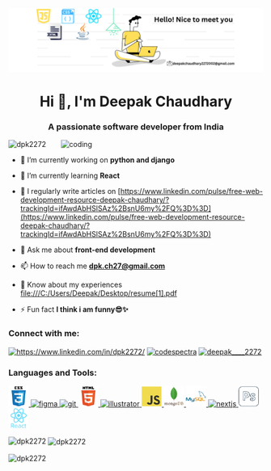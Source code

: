 ![logo](https://github.com/Dpk2272/Dpk2272/blob/main/Green%20and%20White%20Technology%20LinkedIn%20Banner.png)
<h1 align="center">Hi 👋, I'm Deepak Chaudhary</h1>
<h3 align="center">A passionate software developer from India</h3>

<img align="right" alt ="coding" width="400" src="https://media0.giphy.com/media/u2pmTWUi0MXjyrMaVj/giphy.gif?cid=ecf05e47i9guftu1el2xxrbcrnv3xoioolm5j3wnpisgbwb4&ep=v1_gifs_related&rid=giphy.gif&ct=g">

<p align="left"> <img src="https://komarev.com/ghpvc/?username=dpk2272&label=Profile%20views&color=0e75b6&style=flat" alt="dpk2272" /> </p>

- 🔭 I’m currently working on **python and django**

- 🌱 I’m currently learning **React**

- 📝 I regularly write articles on [https://www.linkedin.com/pulse/free-web-development-resource-deepak-chaudhary/?trackingId=ifAwdAbHSlSAz%2BsnU6my%2FQ%3D%3D](https://www.linkedin.com/pulse/free-web-development-resource-deepak-chaudhary/?trackingId=ifAwdAbHSlSAz%2BsnU6my%2FQ%3D%3D)

- 💬 Ask me about **front-end development**

- 📫 How to reach me **dpk.ch27@gmail.com**

- 📄 Know about my experiences [file:///C:/Users/Deepak/Desktop/resume[1].pdf](file:///C:/Users/Deepak/Desktop/resume[1].pdf)

- ⚡ Fun fact **I think i am funny😎✨**

<h3 align="left">Connect with me:</h3>
<p align="left">
<a href="https://linkedin.com/in/https://www.linkedin.com/in/dpk2272/" target="blank"><img align="center" src="https://raw.githubusercontent.com/rahuldkjain/github-profile-readme-generator/master/src/images/icons/Social/linked-in-alt.svg" alt="https://www.linkedin.com/in/dpk2272/" height="30" width="40" /></a>
<a href="https://instagram.com/codespectra" target="blank"><img align="center" src="https://raw.githubusercontent.com/rahuldkjain/github-profile-readme-generator/master/src/images/icons/Social/instagram.svg" alt="codespectra" height="30" width="40" /></a>
<a href="https://www.leetcode.com/deepak____2272" target="blank"><img align="center" src="https://raw.githubusercontent.com/rahuldkjain/github-profile-readme-generator/master/src/images/icons/Social/leet-code.svg" alt="deepak____2272" height="30" width="40" /></a>
</p>

<h3 align="left">Languages and Tools:</h3>
<p align="left"> <a href="https://www.w3schools.com/css/" target="_blank" rel="noreferrer"> <img src="https://raw.githubusercontent.com/devicons/devicon/master/icons/css3/css3-original-wordmark.svg" alt="css3" width="40" height="40"/> </a> <a href="https://www.figma.com/" target="_blank" rel="noreferrer"> <img src="https://www.vectorlogo.zone/logos/figma/figma-icon.svg" alt="figma" width="40" height="40"/> </a> <a href="https://git-scm.com/" target="_blank" rel="noreferrer"> <img src="https://www.vectorlogo.zone/logos/git-scm/git-scm-icon.svg" alt="git" width="40" height="40"/> </a> <a href="https://www.w3.org/html/" target="_blank" rel="noreferrer"> <img src="https://raw.githubusercontent.com/devicons/devicon/master/icons/html5/html5-original-wordmark.svg" alt="html5" width="40" height="40"/> </a> <a href="https://www.adobe.com/in/products/illustrator.html" target="_blank" rel="noreferrer"> <img src="https://www.vectorlogo.zone/logos/adobe_illustrator/adobe_illustrator-icon.svg" alt="illustrator" width="40" height="40"/> </a> <a href="https://developer.mozilla.org/en-US/docs/Web/JavaScript" target="_blank" rel="noreferrer"> <img src="https://raw.githubusercontent.com/devicons/devicon/master/icons/javascript/javascript-original.svg" alt="javascript" width="40" height="40"/> </a> <a href="https://www.mongodb.com/" target="_blank" rel="noreferrer"> <img src="https://raw.githubusercontent.com/devicons/devicon/master/icons/mongodb/mongodb-original-wordmark.svg" alt="mongodb" width="40" height="40"/> </a> <a href="https://www.mysql.com/" target="_blank" rel="noreferrer"> <img src="https://raw.githubusercontent.com/devicons/devicon/master/icons/mysql/mysql-original-wordmark.svg" alt="mysql" width="40" height="40"/> </a> <a href="https://nextjs.org/" target="_blank" rel="noreferrer"> <img src="https://cdn.worldvectorlogo.com/logos/nextjs-2.svg" alt="nextjs" width="40" height="40"/> </a> <a href="https://www.photoshop.com/en" target="_blank" rel="noreferrer"> <img src="https://raw.githubusercontent.com/devicons/devicon/master/icons/photoshop/photoshop-line.svg" alt="photoshop" width="40" height="40"/> </a> <a href="https://reactjs.org/" target="_blank" rel="noreferrer"> <img src="https://raw.githubusercontent.com/devicons/devicon/master/icons/react/react-original-wordmark.svg" alt="react" width="40" height="40"/> </a> </p>

<p><img align="left" src="https://github-readme-stats.vercel.app/api/top-langs?username=dpk2272&show_icons=true&locale=en&layout=compact" alt="dpk2272" /></p>

<p>&nbsp;<img align="center" src="https://github-readme-stats.vercel.app/api?username=dpk2272&show_icons=true&locale=en" alt="dpk2272" /></p>

<p><img align="center" src="https://github-readme-streak-stats.herokuapp.com/?user=dpk2272&" alt="dpk2272" /></p>


